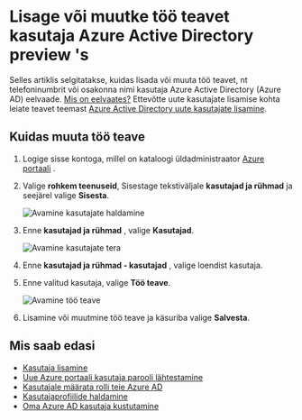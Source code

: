 <properties
    pageTitle="Lisage või muutke töö teavet kasutaja Azure Active Directory eelvaates | Microsoft Azure'i"
    description="Selgitatakse, kuidas lisada telefoninumbrit, osakonna nimed ja muud töö andmete kasutaja Azure Active Directory"
    services="active-directory"
    documentationCenter=""
    authors="curtand"
    manager="femila"
    editor=""/>

<tags
    ms.service="active-directory"
    ms.workload="identity"
    ms.tgt_pltfrm="na"
    ms.devlang="na"
    ms.topic="article"
    ms.date="09/12/2016"
    ms.author="curtand"/>

# <a name="add-or-change-work-information-for-a-user-in-azure-active-directory-preview"></a>Lisage või muutke töö teavet kasutaja Azure Active Directory preview 's

Selles artiklis selgitatakse, kuidas lisada või muuta töö teavet, nt telefoninumbrit või osakonna nimi kasutaja Azure Active Directory (Azure AD) eelvaade. [Mis on eelvaates?](active-directory-preview-explainer.md) Ettevõtte uute kasutajate lisamise kohta leiate teavet teemast [Azure Active Directory uute kasutajate lisamine](active-directory-users-create-external-azure-portal.md).

## <a name="how-to-change-work-information"></a>Kuidas muuta töö teave

1.  Logige sisse kontoga, millel on kataloogi üldadministraator [Azure portaali](https://portal.azure.com) .

2.  Valige **rohkem teenuseid**, Sisestage tekstiväljale **kasutajad ja rühmad** ja seejärel valige **Sisesta**.

    ![Avamine kasutajate haldamine](./media/active-directory-users-work-info-azure-portal/create-users-user-management.png)

3.  Enne **kasutajad ja rühmad** , valige **Kasutajad**.

    ![Avamine kasutajate tera](./media/active-directory-users-work-info-azure-portal/create-users-open-users-blade.png)

4. Enne **kasutajad ja rühmad - kasutajad** , valige loendist kasutaja.

5. Enne valitud kasutaja, valige **Töö teave**.

    ![Avamine töö teave](./media/active-directory-users-work-info-azure-portal/active-directory-create-users-work-info.png)

6. Lisamine või muutmine töö teave ja käsuriba valige **Salvesta**.

## <a name="whats-next"></a>Mis saab edasi

- [Kasutaja lisamine](active-directory-users-create-azure-portal.md)
- [Uue Azure portaali kasutaja parooli lähtestamine](active-directory-users-reset-password-azure-portal.md)
- [Kasutajale määrata rolli teie Azure AD](active-directory-users-assign-role-azure-portal.md)
- [Kasutajaprofiilide haldamine](active-directory-users-profile-azure-portal.md)
- [Oma Azure AD kasutaja kustutamine](active-directory-users-delete-user-azure-portal.md)

